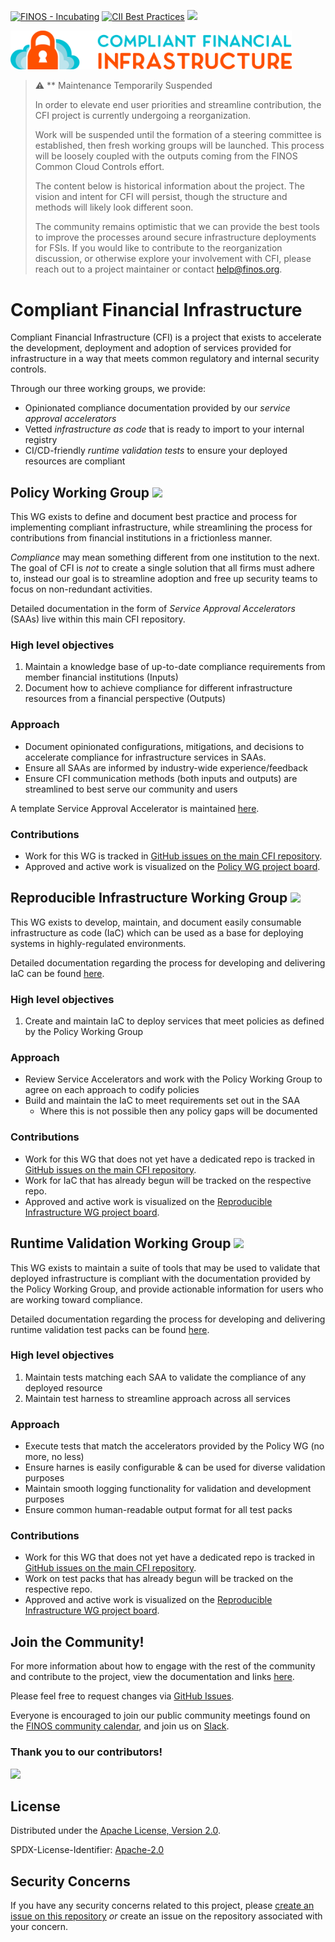 [![FINOS - Incubating](https://cdn.jsdelivr.net/gh/finos/contrib-toolbox@master/images/badge-incubating.svg)](https://finosfoundation.atlassian.net/wiki/display/FINOS/Incubating)
[![CII Best Practices](https://bestpractices.coreinfrastructure.org/projects/6557/badge)](https://bestpractices.coreinfrastructure.org/projects/6557)
[<img src="https://img.shields.io/badge/slack-@finos/compliant%20financial%20infrastructure-green.svg?logo=slack">](https://finos-lf.slack.com/messages/cfi/)

<img src="https://raw.githubusercontent.com/finos/branding/master/project-logos/active-project-logos/Compliant%20Financial%20Infrastructure/Horizontal/2021_CFI_Logo_Horizontal.svg" width="450">

> :warning: ** Maintenance Temporarily Suspended
>
> In order to elevate end user priorities and streamline contribution, the CFI project is currently undergoing a reorganization.
>
> Work will be suspended until the formation of a steering committee is established, then fresh working groups will be launched. This process will be loosely coupled with the outputs coming from the FINOS Common Cloud Controls effort.
>
> The content below is historical information about the project. The vision and intent for CFI will persist, though the structure and methods will likely look different soon.
>
> The community remains optimistic that we can provide the best tools to improve the processes around secure infrastructure deployments for FSIs. If you would like to contribute to the reorganization discussion, or otherwise explore your involvement with CFI, please reach out to a project maintainer or contact help@finos.org.


# Compliant Financial Infrastructure

Compliant Financial Infrastructure (CFI) is a project that exists to accelerate the development, deployment and adoption of services provided for infrastructure in a way that meets common regulatory and internal security controls.

Through our three working groups, we provide:

- Opinionated compliance documentation provided by our *service approval accelerators*
- Vetted *infrastructure as code* that is ready to import to your internal registry
- CI/CD-friendly *runtime validation tests* to ensure your deployed resources are compliant

## Policy Working Group [<img src="https://img.shields.io/badge/slack-@finos/cfi%20policy-green.svg?logo=slack">](https://finos-lf.slack.com/messages/cfi-policy-wg)

This WG exists to define and document best practice and process for implementing compliant infrastructure, while streamlining the process for contributions from financial institutions in a frictionless manner.

_Compliance_ may mean something different from one institution to the next. The goal of CFI is _not_ to create a single solution that all firms must adhere to, instead our goal is to streamline adoption and free up security teams to focus on non-redundant activities.

Detailed documentation in the form of _Service Approval Accelerators_ (SAAs) live within this main CFI repository.

### High level objectives

1. Maintain a knowledge base of up-to-date compliance requirements from member financial institutions (Inputs)
1. Document how to achieve compliance for different infrastructure resources from a financial perspective (Outputs)

### Approach

- Document opinionated configurations, mitigations, and decisions to accelerate compliance for infrastructure services in SAAs.
- Ensure all SAAs are informed by industry-wide experience/feedback
- Ensure CFI communication methods (both inputs and outputs) are streamlined to best serve our community and users

A template Service Approval Accelerator is maintained [here](templates/ServiceApprovalAcceleratorTemplate.md).


### Contributions

- Work for this WG is tracked in [GitHub issues on the main CFI repository](https://github.com/finos/compliant-financial-infrastructure/issues).
- Approved and active work is visualized on the [Policy WG project board](https://github.com/orgs/finos/projects/50).

## Reproducible Infrastructure Working Group [<img src="https://img.shields.io/badge/slack-@finos/cfi%20reproducible%20infrastructure-green.svg?logo=slack">](https://finos-lf.slack.com/messages/cfi-reproducible-infrastructure-wg)

This WG exists to develop, maintain, and document easily consumable infrastructure as code (IaC) which can be used as a base for deploying systems in highly-regulated environments.

Detailed documentation regarding the process for developing and delivering IaC can be found [here](https://github.com/finos/compliant-financial-infrastructure/blob/docs/wg-readme/docs/terraform-module-best-practices.md).

### High level objectives

1. Create and maintain IaC to deploy services that meet policies as defined by the Policy Working Group

### Approach

- Review Service Accelerators and work with the Policy Working Group to agree on each approach to codify policies
- Build and maintain the IaC to meet requirements set out in the SAA
  - Where this is not possible then any policy gaps will be documented

### Contributions

- Work for this WG that does not yet have a dedicated repo is tracked in [GitHub issues on the main CFI repository](https://github.com/finos/compliant-financial-infrastructure/issues).
- Work for IaC that has already begun will be tracked on the respective repo.
- Approved and active work is visualized on the [Reproducible Infrastructure WG project board](https://github.com/orgs/finos/projects/45).

## Runtime Validation Working Group [<img src="https://img.shields.io/badge/slack-@finos/cfi%20runtime%20validation-green.svg?logo=slack">](https://finos-lf.slack.com/messages/cfi-runtime-validation-wg)

This WG exists to maintain a suite of tools that may be used to validate that deployed infrastructure is compliant with the documentation provided by the Policy Working Group, and provide actionable information for users who are working toward compliance.

Detailed documentation regarding the process for developing and delivering runtime validation test packs can be found [here](?).

### High level objectives

1. Maintain tests matching each SAA to validate the compliance of any deployed resource
1. Maintain test harness to streamline approach across all services

### Approach

- Execute tests that match the accelerators provided by the Policy WG (no more, no less)
- Ensure harnes is easily configurable & can be used for diverse validation purposes
- Maintain smooth logging functionality for validation and development purposes
- Ensure common human-readable output format for all test packs

### Contributions

- Work for this WG that does not yet have a dedicated repo is tracked in [GitHub issues on the main CFI repository](https://github.com/finos/compliant-financial-infrastructure/issues).
- Work on test packs that has already begun will be tracked on the respective repo.
- Approved and active work is visualized on the [Reproducible Infrastructure WG project board](https://github.com/orgs/finos/projects/51).


## Join the Community!

For more information about how to engage with the rest of the community and contribute to the project, view the documentation and links [here](docs/CONTRIBUTING.md).

Please feel free to request changes via [GitHub Issues](https://github.com/finos/compliant-financial-infrastructure/issues).

Everyone is encouraged to join our public community meetings found on the [FINOS community calendar](https://www.finos.org/finos-community-calendar), and join us on [Slack](https://finos-lf.slack.com/messages/cfi).

### Thank you to our contributors!

<img src="https://contrib.rocks/image?repo=finos/compliant-financial-infrastructure" />

## License

Distributed under the [Apache License, Version 2.0](http://www.apache.org/licenses/LICENSE-2.0).

SPDX-License-Identifier: [Apache-2.0](https://spdx.org/licenses/Apache-2.0)

## Security Concerns

If you have any security concerns related to this project, please [create an issue on this repository](https://github.com/finos/compliant-financial-infrastructure/issues/new/choose) _or_ create an issue on the repository associated with your concern.
